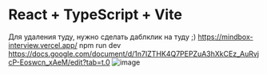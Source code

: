 # React + TypeScript + Vite
Для удаления туду, нужно сделать даблклик на туду ;)
https://mindbox-interview.vercel.app/
npm run dev
https://docs.google.com/document/d/1n7IZTHK4Q7PEPZuA3hXkCEz_AuRvjcP-Eoswcn_xAeM/edit?tab=t.0
![image](https://github.com/user-attachments/assets/e51753c1-6687-4770-8ab2-e133c9974ee7)

